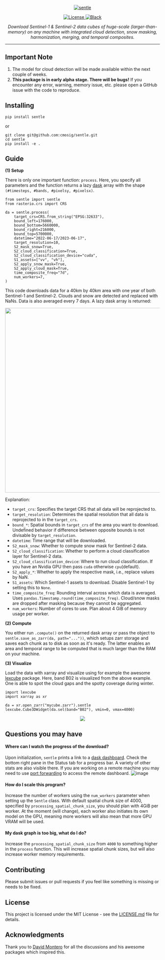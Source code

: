 <p align="center">
  <a href="https://github.com/cmosig/sentle/"><img src="https://github.com/cmosig/sentle/raw/main/docs/logo.png" alt="sentle"></a>
</p>

<p align="center">
<a href="https://opensource.org/licenses/MIT" target="_blank">
    <img src="https://img.shields.io/badge/License-MIT-blue.svg" alt="License">
</a>
<a href="https://peps.python.org/pep-0008/" target="_blank">
    <img src="https://img.shields.io/badge/code_style-pep8-blue" alt="Black">
</a>
</p>
<p align="center">
    <em>Download Sentinel-1 & Sentinel-2 data cubes of huge-scale (larger-than-memory) on any machine with integrated cloud
detection, snow masking, harmonization, merging, and temporal composites.</em>
</p>

---
 
## Important Note

1) The model for cloud detection will be made available within the next couple of weeks.
2) **This package is in early alpha stage. There will be bugs!** If you encounter any error, warning, memory issue, etc. please open a GitHub issue with the code to reproduce.

## Installing

```
pip install sentle
```
or 
```
git clone git@github.com:cmosig/sentle.git
cd sentle
pip install -e .
```

## Guide

**(1) Setup**

There is only one important function: `process`. Here, you specify all parameters and the function returns a lazy [dask](https://www.dask.org/) array with the shape `(#timesteps, #bands, #pixelsy, #pixelsx)`.

```
from sentle import sentle
from rasterio.crs import CRS

da = sentle.process(
    target_crs=CRS.from_string("EPSG:32633"),
    bound_left=176000,
    bound_bottom=5660000,
    bound_right=216000,
    bound_top=5700000,
    datetime="2022-06-17/2023-06-17",
    target_resolution=10,
    S2_mask_snow=True,
    S2_cloud_classification=True,
    S2_cloud_classification_device="cuda",
    S1_assets=["vv", "vh"],
    S2_apply_snow_mask=True,
    S2_apply_cloud_mask=True,
    time_composite_freq="7d",
    num_workers=7,
)
```
This code downloads data for a 40km by 40km area with one year of both Sentinel-1 and Sentinel-2. Clouds and snow are detected and replaced with NaNs. Data is also averaged every 7 days. A lazy dask array is returned:

<p align="center">
<img src="https://github.com/cmosig/sentle/assets/32590522/f487bba1-3c10-42a2-9b10-356ab2b44825" width="600">
</p>

Explanation:
- `target_crs`: Specifies the target CRS that all data will be reprojected to.
- `target_resolution`:  Determines the spatial resolution that all data is reprojected to in the `target_crs`. 
- `bound_*`: Spatial bounds in `target_crs` of the area you want to download. Undefined behavior if difference between opposite bounds is not divisable by `target_resolution`.
- `datetime`: Time range that will be downloaded.
- `S2_mask_snow`: Whether to compute snow mask for Sentinel-2 data.
- `S2_cloud_classification`: Whether to perform a cloud classification layer for Sentinel-2 data.
- `S2_cloud_classification_device`: Where to run cloud classification. If you have an Nvidia GPU then pass `cuda` otherwise `cpu`(default).
- `S2_apply_*`: Whether to apply the respective mask, i.e., replace values by NaN.
- `S1_assets`: Which Sentinel-1 assets to download. Disable Sentinel-1 by setting this to `None`.
- `time_composite_freq`: Rounding interval across which data is averaged. Uses `pandas.Timestamp.round(time_composite_freq)`. Cloud/snow masks are dropped after masking because they cannot be aggregated.
- `num_workers`: Number of cores to use. Plan about 4 GiB of memory usage per worker.

**(2) Compute**

You either run `.compute()` on the returned dask array or pass the object to
`sentle.save_as_zarr(da, path="..."))`, which setups zarr storage and saves each chunk as to disk as
soon as it's ready. The latter enables an area and temporal range to be
computed that is much larger than the RAM on your machine. 

**(3) Visualize**

Load the data with xarray and visualize using for example the awesome [lexcube](https://github.com/msoechting/lexcube) package. Here, band B02 is visualized from the above example. One is able to spot the cloud gaps and the spotty coverage during winter.

```
import lexcube
import xarray as xr

da = xr.open_zarr("mycube.zarr").sentle
lexcube.Cube3DWidget(da.sel(band="B02"), vmin=0, vmax=4000)
```

<p align="center">
<img src=https://github.com/cmosig/sentle/assets/32590522/33b7f6a0-532e-453b-80db-748d99e753a2/>
</p>  

## Questions you may have

#### Where can I watch the progress of the download?
Upon initialization, `sentle` prints a link to a [dask dashboard](https://docs.dask.org/en/latest/dashboard.html). Check the bottom right pane in the Status tab for a progress bar. 
A variety of other stats are also visible there. If you are working on a remote machine you may need to use [port forwarding](https://help.ubuntu.com/community/SSH/OpenSSH/PortForwarding) to access the remote dashboard.
![image](https://github.com/cmosig/sentle/assets/32590522/c20516b5-7a9e-4e99-953a-9c8325edea7b)


#### How do I scale this program?
Increase the number of workers using the `num_workers` parameter when setting up the `Sentle` class. With default spatial chunk size of 4000, specified by `processing_spatial_chunk_size`, you should plan with 4GiB per worker. At the moment (will change), each worker also initiates its own model on the GPU, meaning more workers will also mean that more GPU VRAM will be used. 

#### My dask graph is too big, what do I do?
Increase the `processing_spatial_chunk_size` from `4000` to something higher in the `process` function. This will increase spatial chunk sizes, but will also increase worker memory requirements. 

## Contributing

Please submit issues or pull requests if you feel like something is missing or
needs to be fixed. 

## License

This project is licensed under the MIT License - see the [LICENSE.md](LICENSE.md) file for details.

## Acknowledgments

Thank you to [David Montero](https://github.com/davemlz) for all the
discussions and his awesome packages which inspired this.
